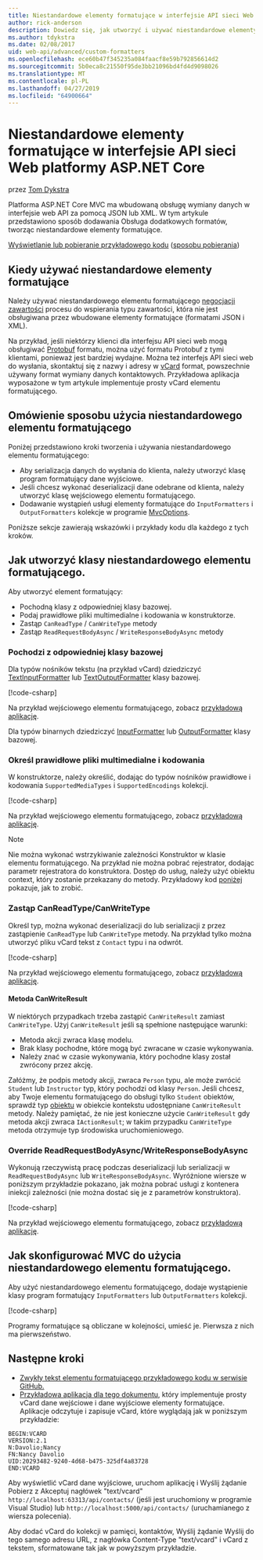 ```yaml
---
title: Niestandardowe elementy formatujące w interfejsie API sieci Web platformy ASP.NET Core
author: rick-anderson
description: Dowiedz się, jak utworzyć i używać niestandardowe elementy formatujące internetowych interfejsów API w programie ASP.NET Core.
ms.author: tdykstra
ms.date: 02/08/2017
uid: web-api/advanced/custom-formatters
ms.openlocfilehash: ece60b47f345235a084faacf8e59b792856614d2
ms.sourcegitcommit: 5b0eca8c21550f95de3bb21096bd4fd4d9098026
ms.translationtype: MT
ms.contentlocale: pl-PL
ms.lasthandoff: 04/27/2019
ms.locfileid: "64900664"
---
```

# <a name="custom-formatters-in-aspnet-core-web-api"></a>Niestandardowe elementy formatujące w interfejsie API sieci Web platformy ASP.NET Core

przez [Tom Dykstra](https://github.com/tdykstra)

Platforma ASP.NET Core MVC ma wbudowaną obsługę wymiany danych w interfejsie web API za pomocą JSON lub XML. W tym artykule przedstawiono sposób dodawania Obsługa dodatkowych formatów, tworząc niestandardowe elementy formatujące.

[Wyświetlanie lub pobieranie przykładowego kodu](https://github.com/aspnet/AspNetCore.Docs/tree/master/aspnetcore/web-api/advanced/custom-formatters/sample) ([sposobu pobierania](xref:index#how-to-download-a-sample))

## <a name="when-to-use-custom-formatters"></a>Kiedy używać niestandardowe elementy formatujące

Należy używać niestandardowego elementu formatującego [negocjacji zawartości](xref:web-api/advanced/formatting#content-negotiation) procesu do wspierania typu zawartości, która nie jest obsługiwana przez wbudowane elementy formatujące (formatami JSON i XML).

Na przykład, jeśli niektórzy klienci dla interfejsu API sieci web mogą obsługiwać [Protobuf](https://github.com/google/protobuf) formatu, można użyć formatu Protobuf z tymi klientami, ponieważ jest bardziej wydajne. Można też interfejs API sieci web do wysłania, skontaktuj się z nazwy i adresy w [vCard](https://wikipedia.org/wiki/VCard) format, powszechnie używany format wymiany danych kontaktowych. Przykładowa aplikacja wyposażone w tym artykule implementuje prosty vCard elementu formatującego.

## <a name="overview-of-how-to-use-a-custom-formatter"></a>Omówienie sposobu użycia niestandardowego elementu formatującego

Poniżej przedstawiono kroki tworzenia i używania niestandardowego elementu formatującego:

* Aby serializacja danych do wysłania do klienta, należy utworzyć klasę program formatujący dane wyjściowe.
* Jeśli chcesz wykonać deserializacji dane odebrane od klienta, należy utworzyć klasę wejściowego elementu formatującego.
* Dodawanie wystąpień usługi elementy formatujące do `InputFormatters` i `OutputFormatters` kolekcje w programie [MvcOptions](/dotnet/api/microsoft.aspnetcore.mvc.mvcoptions).

Poniższe sekcje zawierają wskazówki i przykłady kodu dla każdego z tych kroków.

## <a name="how-to-create-a-custom-formatter-class"></a>Jak utworzyć klasy niestandardowego elementu formatującego.

Aby utworzyć element formatujący:

* Pochodną klasy z odpowiedniej klasy bazowej.
* Podaj prawidłowe pliki multimedialne i kodowania w konstruktorze.
* Zastąp `CanReadType` / `CanWriteType` metody
* Zastąp `ReadRequestBodyAsync` / `WriteResponseBodyAsync` metody
  
### <a name="derive-from-the-appropriate-base-class"></a>Pochodzi z odpowiedniej klasy bazowej

Dla typów nośników tekstu (na przykład vCard) dziedziczyć [TextInputFormatter](/dotnet/api/microsoft.aspnetcore.mvc.formatters.textinputformatter) lub [TextOutputFormatter](/dotnet/api/microsoft.aspnetcore.mvc.formatters.textoutputformatter) klasy bazowej.

[!code-csharp[](custom-formatters/sample/Formatters/VcardOutputFormatter.cs?name=classdef)]

Na przykład wejściowego elementu formatującego, zobacz [przykładową aplikację](https://github.com/aspnet/AspNetCore.Docs/tree/master/aspnetcore/web-api/advanced/custom-formatters/sample).

Dla typów binarnych dziedziczyć [InputFormatter](/dotnet/api/microsoft.aspnetcore.mvc.formatters.inputformatter) lub [OutputFormatter](/dotnet/api/microsoft.aspnetcore.mvc.formatters.outputformatter) klasy bazowej.

### <a name="specify-valid-media-types-and-encodings"></a>Określ prawidłowe pliki multimedialne i kodowania

W konstruktorze, należy określić, dodając do typów nośników prawidłowe i kodowania `SupportedMediaTypes` i `SupportedEncodings` kolekcji.

[!code-csharp[](custom-formatters/sample/Formatters/VcardOutputFormatter.cs?name=ctor&highlight=3,5-6)]

Na przykład wejściowego elementu formatującego, zobacz [przykładową aplikację](https://github.com/aspnet/AspNetCore.Docs/tree/master/aspnetcore/web-api/advanced/custom-formatters/sample).

> [!NOTE]
> Nie można wykonać wstrzykiwanie zależności Konstruktor w klasie elementu formatującego. Na przykład nie można pobrać rejestrator, dodając parametr rejestratora do konstruktora. Dostęp do usług, należy użyć obiektu context, który zostanie przekazany do metody. Przykładowy kod [poniżej](#read-write) pokazuje, jak to zrobić.

### <a name="override-canreadtypecanwritetype"></a>Zastąp CanReadType/CanWriteType

Określ typ, można wykonać deserializacji do lub serializacji z przez zastąpienie `CanReadType` lub `CanWriteType` metody. Na przykład tylko można utworzyć pliku vCard tekst z `Contact` typu i na odwrót.

[!code-csharp[](custom-formatters/sample/Formatters/VcardOutputFormatter.cs?name=canwritetype)]

Na przykład wejściowego elementu formatującego, zobacz [przykładową aplikację](https://github.com/aspnet/AspNetCore.Docs/tree/master/aspnetcore/web-api/advanced/custom-formatters/sample).

#### <a name="the-canwriteresult-method"></a>Metoda CanWriteResult

W niektórych przypadkach trzeba zastąpić `CanWriteResult` zamiast `CanWriteType`. Użyj `CanWriteResult` jeśli są spełnione następujące warunki:

* Metoda akcji zwraca klasę modelu.
* Brak klasy pochodne, które mogą być zwracane w czasie wykonywania.
* Należy znać w czasie wykonywania, który pochodne klasy został zwrócony przez akcję.

Załóżmy, że podpis metody akcji, zwraca `Person` typu, ale może zwrócić `Student` lub `Instructor` typ, który pochodzi od klasy `Person`. Jeśli chcesz, aby Twoje elementu formatującego do obsługi tylko `Student` obiektów, sprawdź typ [obiektu](/dotnet/api/microsoft.aspnetcore.mvc.formatters.outputformattercanwritecontext#Microsoft_AspNetCore_Mvc_Formatters_OutputFormatterCanWriteContext_Object) w obiekcie kontekstu udostępniane `CanWriteResult` metody. Należy pamiętać, że nie jest konieczne użycie `CanWriteResult` gdy metoda akcji zwraca `IActionResult`; w takim przypadku `CanWriteType` metoda otrzymuje typ środowiska uruchomieniowego.

<a id="read-write"></a>

### <a name="override-readrequestbodyasyncwriteresponsebodyasync"></a>Override ReadRequestBodyAsync/WriteResponseBodyAsync

Wykonują rzeczywistą pracę podczas deserializacji lub serializacji w `ReadRequestBodyAsync` lub `WriteResponseBodyAsync`. Wyróżnione wiersze w poniższym przykładzie pokazano, jak można pobrać usługi z kontenera iniekcji zależności (nie można dostać się je z parametrów konstruktora).

[!code-csharp[](custom-formatters/sample/Formatters/VcardOutputFormatter.cs?name=writeresponse&highlight=3-4)]

Na przykład wejściowego elementu formatującego, zobacz [przykładową aplikację](https://github.com/aspnet/AspNetCore.Docs/tree/master/aspnetcore/web-api/advanced/custom-formatters/sample).

## <a name="how-to-configure-mvc-to-use-a-custom-formatter"></a>Jak skonfigurować MVC do użycia niestandardowego elementu formatującego.

Aby użyć niestandardowego elementu formatującego, dodaje wystąpienie klasy program formatujący `InputFormatters` lub `OutputFormatters` kolekcji.

[!code-csharp[](custom-formatters/sample/Startup.cs?name=mvcoptions&highlight=3-4)]

Programy formatujące są obliczane w kolejności, umieść je. Pierwsza z nich ma pierwszeństwo.

## <a name="next-steps"></a>Następne kroki

* [Zwykły tekst elementu formatującego przykładowego kodu w serwisie GitHub.](https://github.com/aspnet/Entropy/tree/master/samples/Mvc.Formatters)
* [Przykładowa aplikacja dla tego dokumentu](https://github.com/aspnet/AspNetCore.Docs/tree/master/aspnetcore/web-api/advanced/custom-formatters/sample), który implementuje prosty vCard dane wejściowe i dane wyjściowe elementy formatujące. Aplikacje odczytuje i zapisuje vCard, które wyglądają jak w poniższym przykładzie:

```
BEGIN:VCARD
VERSION:2.1
N:Davolio;Nancy
FN:Nancy Davolio
UID:20293482-9240-4d68-b475-325df4a83728
END:VCARD
```

Aby wyświetlić vCard dane wyjściowe, uruchom aplikację i Wyślij żądanie Pobierz z Akceptuj nagłówek "text/vcard" `http://localhost:63313/api/contacts/` (jeśli jest uruchomiony w programie Visual Studio) lub `http://localhost:5000/api/contacts/` (uruchamianego z wiersza polecenia).

Aby dodać vCard do kolekcji w pamięci, kontaktów, Wyślij żądanie Wyślij do tego samego adresu URL, z nagłówka Content-Type "text/vcard" i vCard z tekstem, sformatowane tak jak w powyższym przykładzie.
